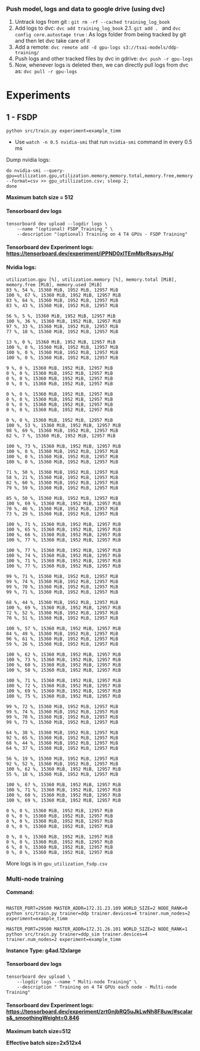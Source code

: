 

### Push model, logs and data to google drive (using dvc)
1. Untrack logs from git : `git rm -rf --cached training_log_book`
2. Add logs to dvc: `dvc add training_log_book`
2.1. `git add . ` and `dvc config core.autostage true` : As logs folder from being tracked by git and then let dvc take care of it
3. Add a remote: `dvc remote add -d gpu-logs s3://tsai-models/ddp-training/`
4. Push logs and other tracked files by dvc in gdrive: `dvc push -r gpu-logs`
5. Now, whenever logs is deleted then, we can directly pull logs from dvc as: `dvc pull -r gpu-logs`


# Experiments
## 1 - FSDP
`python src/train.py experiment=example_timm`

* Use `watch -n 0.5 nvidia-smi` that run `nvidia-smi` command in every 0.5 ms

Dump nvidia logs:
```while true; 
do nvidia-smi --query-gpu=utilization.gpu,utilization.memory,memory.total,memory.free,memory.used --format=csv >> gpu_utillization.csv; sleep 2; 
done
```
**Maximum batch size = 512**
#### Tensorboard dev logs

```
tensorboard dev upload --logdir logs \
    --name "(optional) FSDP_Training_" \
    --description "(optional) Training on 4 T4 GPUs - FSDP Training"
```
#### Tensorboard dev Experiment logs: https://tensorboard.dev/experiment/iPPND0xlTEmMbrRsaysJHg/

#### Nvidia logs:
```
utilization.gpu [%], utilization.memory [%], memory.total [MiB], memory.free [MiB], memory.used [MiB]
83 %, 54 %, 15360 MiB, 1952 MiB, 12957 MiB
100 %, 67 %, 15360 MiB, 1952 MiB, 12957 MiB
83 %, 64 %, 15360 MiB, 1952 MiB, 12957 MiB
83 %, 43 %, 15360 MiB, 1952 MiB, 12957 MiB

56 %, 5 %, 15360 MiB, 1952 MiB, 12957 MiB
100 %, 36 %, 15360 MiB, 1952 MiB, 12957 MiB
97 %, 33 %, 15360 MiB, 1952 MiB, 12957 MiB
77 %, 18 %, 15360 MiB, 1952 MiB, 12957 MiB

13 %, 0 %, 15360 MiB, 1952 MiB, 12957 MiB
100 %, 0 %, 15360 MiB, 1952 MiB, 12957 MiB
100 %, 0 %, 15360 MiB, 1952 MiB, 12957 MiB
100 %, 0 %, 15360 MiB, 1952 MiB, 12957 MiB

9 %, 0 %, 15360 MiB, 1952 MiB, 12957 MiB
0 %, 0 %, 15360 MiB, 1952 MiB, 12957 MiB
0 %, 0 %, 15360 MiB, 1952 MiB, 12957 MiB
0 %, 0 %, 15360 MiB, 1952 MiB, 12957 MiB

0 %, 0 %, 15360 MiB, 1952 MiB, 12957 MiB
0 %, 0 %, 15360 MiB, 1952 MiB, 12957 MiB
0 %, 0 %, 15360 MiB, 1952 MiB, 12957 MiB
0 %, 0 %, 15360 MiB, 1952 MiB, 12957 MiB

0 %, 0 %, 15360 MiB, 1952 MiB, 12957 MiB
100 %, 53 %, 15360 MiB, 1952 MiB, 12957 MiB
98 %, 69 %, 15360 MiB, 1952 MiB, 12957 MiB
62 %, 7 %, 15360 MiB, 1952 MiB, 12957 MiB

100 %, 73 %, 15360 MiB, 1952 MiB, 12957 MiB
100 %, 0 %, 15360 MiB, 1952 MiB, 12957 MiB
100 %, 0 %, 15360 MiB, 1952 MiB, 12957 MiB
100 %, 0 %, 15360 MiB, 1952 MiB, 12957 MiB

71 %, 50 %, 15360 MiB, 1952 MiB, 12957 MiB
58 %, 21 %, 15360 MiB, 1952 MiB, 12957 MiB
82 %, 60 %, 15360 MiB, 1952 MiB, 12957 MiB
79 %, 59 %, 15360 MiB, 1952 MiB, 12957 MiB

85 %, 50 %, 15360 MiB, 1952 MiB, 12957 MiB
100 %, 69 %, 15360 MiB, 1952 MiB, 12957 MiB
70 %, 46 %, 15360 MiB, 1952 MiB, 12957 MiB
73 %, 29 %, 15360 MiB, 1952 MiB, 12957 MiB

100 %, 71 %, 15360 MiB, 1952 MiB, 12957 MiB
100 %, 65 %, 15360 MiB, 1952 MiB, 12957 MiB
100 %, 66 %, 15360 MiB, 1952 MiB, 12957 MiB
100 %, 77 %, 15360 MiB, 1952 MiB, 12957 MiB

100 %, 77 %, 15360 MiB, 1952 MiB, 12957 MiB
100 %, 74 %, 15360 MiB, 1952 MiB, 12957 MiB
100 %, 71 %, 15360 MiB, 1952 MiB, 12957 MiB
100 %, 77 %, 15360 MiB, 1952 MiB, 12957 MiB

99 %, 71 %, 15360 MiB, 1952 MiB, 12957 MiB
99 %, 74 %, 15360 MiB, 1952 MiB, 12957 MiB
99 %, 70 %, 15360 MiB, 1952 MiB, 12957 MiB
99 %, 71 %, 15360 MiB, 1952 MiB, 12957 MiB

68 %, 44 %, 15360 MiB, 1952 MiB, 12957 MiB
100 %, 69 %, 15360 MiB, 1952 MiB, 12957 MiB
72 %, 52 %, 15360 MiB, 1952 MiB, 12957 MiB
70 %, 51 %, 15360 MiB, 1952 MiB, 12957 MiB

100 %, 57 %, 15360 MiB, 1952 MiB, 12957 MiB
84 %, 49 %, 15360 MiB, 1952 MiB, 12957 MiB
96 %, 61 %, 15360 MiB, 1952 MiB, 12957 MiB
59 %, 26 %, 15360 MiB, 1952 MiB, 12957 MiB

100 %, 62 %, 15360 MiB, 1952 MiB, 12957 MiB
100 %, 73 %, 15360 MiB, 1952 MiB, 12957 MiB
100 %, 60 %, 15360 MiB, 1952 MiB, 12957 MiB
100 %, 58 %, 15360 MiB, 1952 MiB, 12957 MiB

100 %, 71 %, 15360 MiB, 1952 MiB, 12957 MiB
100 %, 72 %, 15360 MiB, 1952 MiB, 12957 MiB
100 %, 69 %, 15360 MiB, 1952 MiB, 12957 MiB
100 %, 75 %, 15360 MiB, 1952 MiB, 12957 MiB

99 %, 72 %, 15360 MiB, 1952 MiB, 12957 MiB
99 %, 74 %, 15360 MiB, 1952 MiB, 12957 MiB
99 %, 70 %, 15360 MiB, 1952 MiB, 12957 MiB
99 %, 73 %, 15360 MiB, 1952 MiB, 12957 MiB

64 %, 38 %, 15360 MiB, 1952 MiB, 12957 MiB
92 %, 65 %, 15360 MiB, 1952 MiB, 12957 MiB
68 %, 44 %, 15360 MiB, 1952 MiB, 12957 MiB
64 %, 37 %, 15360 MiB, 1952 MiB, 12957 MiB

56 %, 19 %, 15360 MiB, 1952 MiB, 12957 MiB
92 %, 52 %, 15360 MiB, 1952 MiB, 12957 MiB
100 %, 62 %, 15360 MiB, 1952 MiB, 12957 MiB
55 %, 18 %, 15360 MiB, 1952 MiB, 12957 MiB

100 %, 67 %, 15360 MiB, 1952 MiB, 12957 MiB
100 %, 71 %, 15360 MiB, 1952 MiB, 12957 MiB
100 %, 60 %, 15360 MiB, 1952 MiB, 12957 MiB
100 %, 69 %, 15360 MiB, 1952 MiB, 12957 MiB

0 %, 0 %, 15360 MiB, 1952 MiB, 12957 MiB
0 %, 0 %, 15360 MiB, 1952 MiB, 12957 MiB
0 %, 0 %, 15360 MiB, 1952 MiB, 12957 MiB
0 %, 0 %, 15360 MiB, 1952 MiB, 12957 MiB

0 %, 0 %, 15360 MiB, 1952 MiB, 12957 MiB
0 %, 0 %, 15360 MiB, 1952 MiB, 12957 MiB
6 %, 0 %, 15360 MiB, 1952 MiB, 12957 MiB
0 %, 0 %, 15360 MiB, 1952 MiB, 12957 MiB
```
More logs is in `gpu_utilization_fsdp.csv`


### Multi-node training

**Command:**
```

MASTER_PORT=29500 MASTER_ADDR=172.31.23.109 WORLD_SIZE=2 NODE_RANK=0 python src/train.py trainer=ddp trainer.devices=4 trainer.num_nodes=2 experiment=example_timm

MASTER_PORT=29500 MASTER_ADDR=172.31.26.101 WORLD_SIZE=2 NODE_RANK=1 python src/train.py trainer=ddp_sim trainer.devices=4 trainer.num_nodes=2 experiment=example_timm
```


**Instance Type: g4ad.12xlarge**

#### Tensorboard dev logs

```
tensorboard dev upload \
    --logdir logs --name " Multi-node Training" \
    --description " Training on 4 T4 GPUs each node - Multi-node Training"
```
#### Tensorboard dev Experiment logs: https://tensorboard.dev/experiment/zrtGnjbRQ5uJkLwNh8F8uw/#scalars&_smoothingWeight=0.846

**Maximum batch size=512**

**Effective batch size=2x512x4**